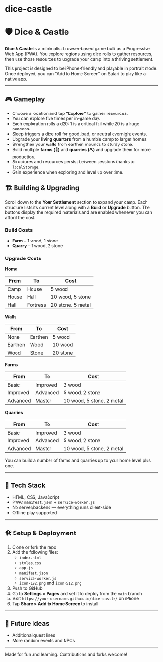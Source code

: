 # dice-castle
# 🛡️ Dice & Castle

**Dice & Castle** is a minimalist browser-based game built as a Progressive Web App (PWA). You explore regions using dice rolls to gather resources, then use those resources to upgrade your camp into a thriving settlement.

This project is designed to be iPhone-friendly and playable in portrait mode. Once deployed, you can "Add to Home Screen" on Safari to play like a native app.

---

## 🎮 Gameplay

- Choose a location and tap **"Explore"** to gather resources.
- You can explore five times per in-game day.
- Each exploration rolls a d20: 1 is a critical fail while 20 is a huge success.
- Sleep triggers a dice roll for good, bad, or neutral overnight events.
- Upgrade your **living quarters** from a humble camp to larger homes.
- Strengthen your **walls** from earthen mounds to sturdy stone.
- Build multiple **farms (🌾)** and **quarries (⛏️)** and upgrade them for more production.
- Structures and resources persist between sessions thanks to `localStorage`.
- Gain experience when exploring and level up over time.

## 🏗️ Building & Upgrading

Scroll down to the **Your Settlement** section to expand your camp. Each
structure lists its current level along with a **Build** or **Upgrade** button.
The buttons display the required materials and are enabled whenever you can
afford the cost.

### Build Costs

- **Farm** – 1 wood, 1 stone
- **Quarry** – 1 wood, 2 stone

### Upgrade Costs

**Home**

| From    | To       | Cost                    |
| ------- | -------- | ----------------------- |
| Camp    | House    | 5 wood                  |
| House   | Hall     | 10 wood, 5 stone        |
| Hall    | Fortress | 20 stone, 5 metal       |

**Walls**

| From   | To      | Cost      |
| ------ | ------- | --------- |
| None   | Earthen | 5 wood    |
| Earthen| Wood    | 10 wood   |
| Wood   | Stone   | 20 stone  |

**Farms**

| From     | To       | Cost                          |
| -------- | -------- | ----------------------------- |
| Basic    | Improved | 2 wood                        |
| Improved | Advanced | 5 wood, 2 stone               |
| Advanced | Master   | 10 wood, 5 stone, 2 metal     |

**Quarries**

| From     | To       | Cost                          |
| -------- | -------- | ----------------------------- |
| Basic    | Improved | 2 wood                        |
| Improved | Advanced | 5 wood, 2 stone               |
| Advanced | Master   | 10 wood, 5 stone, 2 metal     |

You can build a number of farms and quarries up to your home level plus one.

---

## 🧱 Tech Stack

- HTML, CSS, JavaScript
- PWA: `manifest.json` + `service-worker.js`
- No server/backend — everything runs client-side
- Offline play supported

---

## 🛠 Setup & Deployment

1. Clone or fork the repo
2. Add the following files:
   - `index.html`
   - `styles.css`
   - `app.js`
   - `manifest.json`
   - `service-worker.js`
   - `icon-192.png` and `icon-512.png`
3. Push to GitHub
4. Go to **Settings > Pages** and set it to deploy from the `main` branch
5. Visit `https://your-username.github.io/dice-castle/` on iPhone
6. Tap **Share > Add to Home Screen** to install

---

## 🔮 Future Ideas

- Additional quest lines
- More random events and NPCs

---

Made for fun and learning. Contributions and forks welcome!
